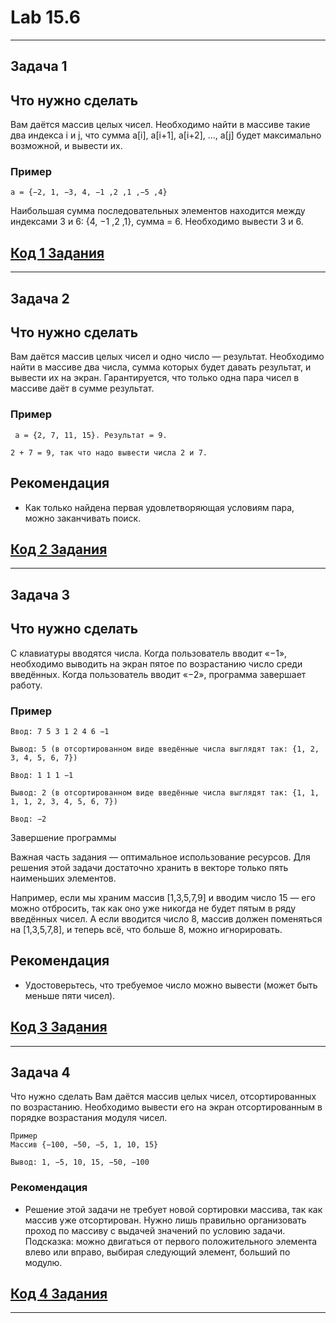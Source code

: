 # Lab 15.6
-----------
## Задача 1
## Что нужно сделать
Вам даётся массив целых чисел. Необходимо найти в массиве такие два индекса i и j, что сумма a[i], a[i+1], a[i+2], …, a[j] будет максимально возможной, и вывести их.

### Пример
```a = {−2, 1, −3, 4, −1 ,2 ,1 ,−5 ,4}```

Наибольшая сумма последовательных элементов находится между индексами 3 и 6: {4, −1 ,2 ,1}, сумма = 6. Необходимо вывести 3 и 6.
## [Код 1 Задания](https://github.com/LostDit/Lab-15.6/blob/master/Task%201/Task%201.cpp)
-----------
## Задача 2
## Что нужно сделать
Вам даётся массив целых чисел и одно число — результат. Необходимо найти в массиве два числа, сумма которых будет давать результат, и вывести их на экран. Гарантируется, что только одна пара чисел в массиве даёт в сумме результат.

### Пример
``` a = {2, 7, 11, 15}. Результат = 9.```

```2 + 7 = 9, так что надо вывести числа 2 и 7.```

## Рекомендация
* Как только найдена первая удовлетворяющая условиям пара, можно заканчивать поиск.
## [Код 2 Задания](https://github.com/LostDit/Lab-15.6/blob/master/Task%202/Task%202.cpp)
-----------
## Задача 3
## Что нужно сделать
С клавиатуры вводятся числа. Когда пользователь вводит «−1», необходимо выводить на экран пятое по возрастанию число среди введённых. Когда пользователь вводит «−2», программа завершает работу.

### Пример
```
Ввод: 7 5 3 1 2 4 6 −1

Вывод: 5 (в отсортированном виде введённые числа выглядят так: {1, 2, 3, 4, 5, 6, 7})

Ввод: 1 1 1 −1

Вывод: 2 (в отсортированном виде введённые числа выглядят так: {1, 1, 1, 1, 2, 3, 4, 5, 6, 7})

Ввод: −2 
```
Завершение программы

Важная часть задания — оптимальное использование ресурсов. Для решения этой задачи достаточно хранить в векторе только пять наименьших элементов.

Например, если мы храним массив [1,3,5,7,9] и вводим число 15 — его можно отбросить, так как оно уже никогда не будет пятым в ряду введённых чисел. А если вводится число 8, массив должен поменяться на [1,3,5,7,8], и теперь всё, что больше 8, можно игнорировать.

## Рекомендация
* Удостоверьтесь, что требуемое число можно вывести (может быть меньше пяти чисел).
## [Код 3 Задания](https://github.com/LostDit/Lab-15.6/blob/master/Task%203/Task%203.cpp)
-----------
## Задача 4
Что нужно сделать
Вам даётся массив целых чисел, отсортированных по возрастанию. Необходимо вывести его на экран отсортированным в порядке возрастания модуля чисел.
```
Пример
Массив {−100, −50, −5, 1, 10, 15}

Вывод: 1, −5, 10, 15, −50, −100
```
### Рекомендация
* Решение этой задачи не требует новой сортировки массива, так как массив уже отсортирован. Нужно лишь правильно организовать проход по массиву с выдачей значений по условию задачи. Подсказка: можно двигаться от первого положительного элемента влево или вправо, выбирая следующий элемент, больший по модулю.
## [Код 4 Задания](https://github.com/LostDit/Lab-15.6/blob/master/Task%204/Task%204.cpp)
-----------
